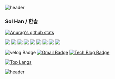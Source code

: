 <!--https://github.com/kyechan99/capsule-render -->
![header](https://capsule-render.vercel.app/api?type=rect&color=DA79FD&height=80&section=header&text=Welcome&fontSize=50&fontColor=fcfce8)

### Sol Han / 한솔
 [![Anurag's github stats](https://github-readme-stats.vercel.app/api?username=hsanol62)](https://github.com/anuraghazra/github-readme-stats)<br>
 
 <!-- 기술 로고
배지 https://shields.io/
아이콘 https://simpleicons.org/
<img src="https://img.shields.io/badge/쓰고자하는_텍스트-컬러코드?style=flat-square&logo=simpleicons에서_아이콘이름&logoColor=white"/></a>
-->

<img src="https://img.shields.io/badge/php-777BB4?style=flat-square&logo=php&logoColor=white"/>  <img src="https://img.shields.io/badge/java-007396?style=flat-square&logo=Java&logoColor=white"> 
<img src="https://img.shields.io/badge/HTML-E34F26?style=flat-square&logo=HTML5&logoColor=white"/>
        <img src="https://img.shields.io/badge/CSS-1572B6?style=flat-square&logo=CSS3&logoColor=white"/>
        <img src="https://img.shields.io/badge/jquery-0769AD?style=flat-square&logo=jquery&logoColor=white">
 <img src="https://img.shields.io/badge/JavaScript-F7DF1E?style=flat-square&logo=javascript&logoColor=black"/>
  <img src="https://img.shields.io/badge/Bootstrap-563D7C?style=flat-square&logo=Bootstrap&logoColor=white"/>
     <img src="https://img.shields.io/badge/Oracle-F80000?style=flat-square&logo=Oracle&logoColor=white"/>
     <img src="https://img.shields.io/badge/mysql-4479A1?style=flat-square&logo=mysql&logoColor=white"/>
    <!--   <img src="https://img.shields.io/badge/Spring-6DB33F?style=flat-square&logo=Spring&logoColor=white"/> -->
 
![velog Badge]( https://img.shields.io/badge/Tech%20Blog-11B48A?style=flat-square&logo=Vimeo&logoColor=white&link=https://hsanol62.velog.io)
[![Gmail Badge](https://img.shields.io/badge/Gmail-d14836?style=flat-square&logo=Gmail&logoColor=white&link=mailto:hsanol62@gmail.com)](mailto:hsanol62@gmail.com)
  [![Tech Blog Badge](http://img.shields.io/badge/-Tech%20blog-black?style=flat-square&logo=github&url=https%3A%2F%2Fgithub.com%2Fhsanol62)](https://hsanol62.github.io/)
 
[![Top Langs](https://github-readme-stats.vercel.app/api/top-langs/?username=hsanol62&layout=compact)](https://github.com/hsanol62/github-readme-stats)


![header](https://capsule-render.vercel.app/api?type=rect&color=DA79FD&height=50&section=header&text=&fontSize=50)


<!--
**hsanol62/hsanol62** is a ✨ _special_ ✨ repository because its `README.md` (this file) appears on your GitHub profile.

Here are some ideas to get you started:

- 🔭 I’m currently working on ...
- 🌱 I’m currently learning ...
- 👯 I’m looking to collaborate on ...
- 🤔 I’m looking for help with ...
- 💬 Ask me about ...
- 📫 How to reach me: ...
- 😄 Pronouns: ...
- ⚡ Fun fact: ...
-->

